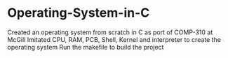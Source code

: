 # Operating-System-in-C
Created an operating system from scratch in C as port of COMP-310 at McGill
Imitated CPU, RAM, PCB, Shell, Kernel and interpreter to create the operating system
Run the makefile to build the project
